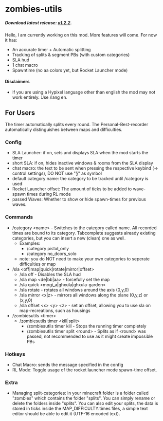 # zombies-utils
##### Download latest release: [v1.2.2](https://github.com/Stachelbeere1248/zombies-utils/releases/tag/v1.2.2).
Hello, I am currently working on this mod. More features will come. For now it has:
- An accurate timer + Automatic splitting
- Tracking of splits & segment PBs (with custom categories)
- SLA hud
- 1 chat macro
- Spawntime (no aa colors yet, but Rocket Launcher mode)
#### Disclaimers
- If you are using a Hypixel language other than english the mod may not work entirely. Use /lang en.
## For Users
The timer automatically splits every round. The Personal-Best-recorder automatically distinguishes between maps and difficulties.
### Config
- SLA Launcher: if on, sets and displays SLA when the mod starts the timer
- short SLA: if on, hides inactive windows & rooms from the SLA display
- chat macro: the text to be sent when pressing the respective keybind (-> control settings), DO NOT use "§" as symbol
- default category name: the category to be tracked until /category is used
- Rocket Launcher offset: The amount of ticks to be added to wave-spawn times during RL mode
- passed Waves: Whether to show or hide spawn-times for previous waves.
### Commands
- /category \<name> - Switches to the category called name. All recorded times are bound to its category. Tabcomplete suggests already existing categories, but you can insert a new (clean) one as well.
  - Examples:
    - /category pistol_only
    - /category no_doors_solo
  - note: you do NOT need to make your own categories to seperate difficulties or map
- /sla \<off|map|quick|rotate|mirror|offset>
  - /sla off - Disables the SLA hud
  - /sla map \<de|bb|aa> - forcefully set the map
  - /sla quick \<mogi_a|ghxula|ghxula-garden>
  - /sla rotate - rotates all windows around the axis (0,y,0)
  - /sla mirror \<x|z> - mirrors all windows along the plane (0,y,z) or (x,y,0)
  - /sla offset \<x> \<y> \<z> - set an offset, allowing you to use sla on map-recreations, such as housings
- /zombiesutils \<timer>
  - /zombiesutils timer \<kill|split>
    - /zombiesutils timer kill - Stops the running timer completely
    - /zombiesutils timer split \<round> - Splits as if \<round> was passed, not recommended to use as it might create impossible PBs
### Hotkeys
- Chat Macro: sends the message specified in the config
- RL Mode: Toggle usage of the rocket launcher mode spawn-time offset.
### Extra
- Managing split-categories: In your minecraft folder is a folder called "zombies" which contains the folder "splits". You can simply rename or delete the folders inside "splits". You can also edit your splits, the data is stored in ticks inside the MAP_DIFFICULTY.times files, a simple text editor should be able to edit it (UTF-16 encoded text).
